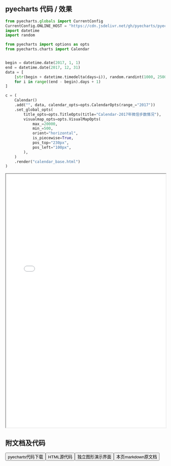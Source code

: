 
## pyecharts 代码 / 效果

```python
from pyecharts.globals import CurrentConfig
CurrentConfig.ONLINE_HOST = "https://cdn.jsdelivr.net/gh/pyecharts/pyecharts-assets@latest/assets/"
import datetime
import random

from pyecharts import options as opts
from pyecharts.charts import Calendar


begin = datetime.date(2017, 1, 1)
end = datetime.date(2017, 12, 31)
data = [
    [str(begin + datetime.timedelta(days=i)), random.randint(1000, 25000)]
    for i in range((end - begin).days + 1)
]

c = (
    Calendar()
    .add("", data, calendar_opts=opts.CalendarOpts(range_="2017"))
    .set_global_opts(
        title_opts=opts.TitleOpts(title="Calendar-2017年微信步数情况"),
        visualmap_opts=opts.VisualMapOpts(
            max_=20000,
            min_=500,
            orient="horizontal",
            is_piecewise=True,
            pos_top="230px",
            pos_left="100px",
        ),
    )
    .render("calendar_base.html")
)

```

<iframe width="100%" height="800px" src="/pyecharts/Calendar/calendar_base.html"></iframe>

## 附文档及代码

<a href="https://cdn.jsdelivr.net/gh/wfy-belief/python/docs/pyecharts/Calendar/calendar_base.py"><button class="mybutton">pyecharts代码下载</button></a><a href="https://cdn.jsdelivr.net/gh/wfy-belief/python/docs/pyecharts/Calendar/calendar_base.html"><button class="mybutton">HTML源代码</button></a><a href="https://python.wfyblog.cn/pyecharts/Calendar/calendar_base.html"><button class="mybutton">独立图形演示界面</button></a><a href="https://cdn.jsdelivr.net/gh/wfy-belief/python/docs/pyecharts/Calendar/calendar_base.md"><button class="mybutton">本页markdown原文档</button></a>